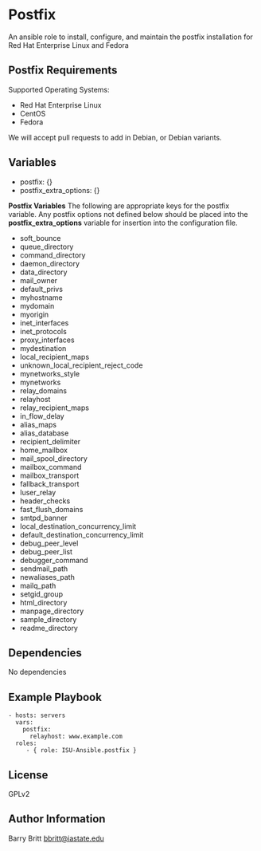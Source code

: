 Postfix
=======
An ansible role to install, configure, and maintain the postfix installation for Red Hat Enterprise Linux and Fedora


Postfix Requirements
--------------------
Supported Operating Systems:
  - Red Hat Enterprise Linux
  - CentOS
  - Fedora

We will accept pull requests to add in Debian, or Debian variants.

Variables
---------
* postfix: {}
* postfix_extra_options: {}

**Postfix Variables**
The following are appropriate keys for the postfix variable. Any postfix options not defined below should be placed into the **postfix_extra_options** variable for insertion into the configuration file.

* soft_bounce
* queue_directory
* command_directory
* daemon_directory
* data_directory
* mail_owner
* default_privs
* myhostname
* mydomain
* myorigin
* inet_interfaces
* inet_protocols
* proxy_interfaces
* mydestination
* local_recipient_maps
* unknown_local_recipient_reject_code
* mynetworks_style
* mynetworks
* relay_domains
* relayhost
* relay_recipient_maps
* in_flow_delay
* alias_maps
* alias_database
* recipient_delimiter
* home_mailbox
* mail_spool_directory
* mailbox_command
* mailbox_transport
* fallback_transport
* luser_relay
* header_checks
* fast_flush_domains
* smtpd_banner
* local_destination_concurrency_limit
* default_destination_concurrency_limit
* debug_peer_level
* debug_peer_list
* debugger_command
* sendmail_path
* newaliases_path
* mailq_path
* setgid_group
* html_directory
* manpage_directory
* sample_directory
* readme_directory

Dependencies
------------
No dependencies

Example Playbook
----------------

    - hosts: servers
      vars:
        postfix:
          relayhost: www.example.com
      roles:
         - { role: ISU-Ansible.postfix }

License
-------
GPLv2

Author Information
------------------
Barry Britt <bbritt@iastate.edu>
